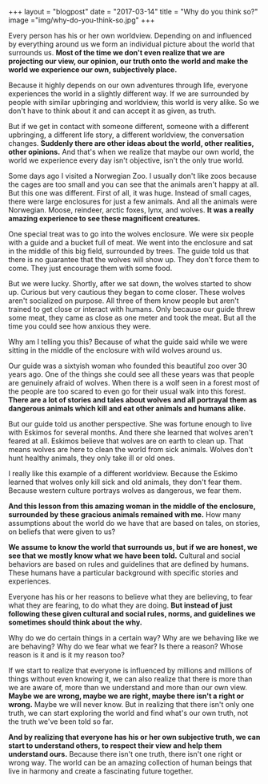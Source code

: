 +++
layout = "blogpost"
date = "2017-03-14"
title = "Why do you think so?"
image ="img/why-do-you-think-so.jpg"
+++


Every person has his or her own worldview. Depending on and influenced by everything around us we form an individual picture about the world that surrounds us. **Most of the time we don't even realize that we are projecting our view, our opinion, our truth onto the world and make the world we experience our own, subjectively place.**

Because it highly depends on our own adventures through life, everyone experiences the world in a slightly different way. If we are surrounded by people with similar upbringing and worldview, this world is very alike. So we don't have to think about it and can accept it as given, as truth.

But if we get in contact with someone different, someone with a different upbringing, a different life story, a different worldview, the conversation changes. **Suddenly there are other ideas about the world, other realities, other opinions.** And that's when we realize that maybe our own world, the world we experience every day isn't objective, isn't the only true world.

Some days ago I visited a Norwegian Zoo. I usually don't like zoos because the cages are too small and you can see that the animals aren't happy at all. But this one was different. First of all, it was huge. Instead of small cages, there were large enclosures for just a few animals. And all the animals were Norwegian. Moose, reindeer, arctic foxes, lynx, and wolves. **It was a really amazing experience to see these magnificent creatures.**

One special treat was to go into the wolves enclosure. We were six people with a guide and a bucket full of meat. We went into the enclosure and sat in the middle of this big field, surrounded by trees. The guide told us that there is no guarantee that the wolves will show up. They don't force them to come. They just encourage them with some food. 

But we were lucky. Shortly, after we sat down, the wolves started to show up. Curious but very cautious they began to come closer. These wolves aren't socialized on purpose. All three of them know people but aren't trained to get close or interact with humans. Only because our guide threw some meat, they came as close as one meter and took the meat. But all the time you could see how anxious they were. 

Why am I telling you this? Because of what the guide said while we were sitting in the middle of the enclosure with wild wolves around us. 

Our guide was a sixtyish woman who founded this beautiful zoo over 30 years ago. One of the things she could see all these years was that people are genuinely afraid of wolves. When there is a wolf seen in a forest most of the people are too scared to even go for their usual walk into this forest. **There are a lot of stories and tales about wolves and all portrayal them as dangerous animals which kill and eat other animals and humans alike.**

But our guide told us another perspective. She was fortune enough to live with Eskimos for several months. And there she learned that wolves aren't feared at all. Eskimos believe that wolves are on earth to clean up. That means wolves are here to clean the world from sick animals. Wolves don't hunt healthy animals, they only take ill or old ones. 

I really like this example of a different worldview. Because the Eskimo learned that wolves only kill sick and old animals, they don't fear them. Because western culture portrays wolves as dangerous, we fear them. 

**And this lesson from this amazing woman in the middle of the enclosure, surrounded by these gracious animals remained with me.** How many assumptions about the world do we have that are based on tales, on stories, on beliefs that were given to us? 

**We assume to know the world that surrounds us, but if we are honest, we see that we mostly know what we have been told.** Cultural and social behaviors are based on rules and guidelines that are defined by humans. These humans have a particular background with specific stories and experiences.

Everyone has his or her reasons to believe what they are believing, to fear what they are fearing, to do what they are doing. **But instead of just following these given cultural and social rules, norms, and guidelines we sometimes should think about the why.**

Why do we do certain things in a certain way? Why are we behaving like we are behaving? Why do we fear what we fear? Is there a reason? Whose reason is it and is it my reason too?  

If we start to realize that everyone is influenced by millions and millions of things without even knowing it, we can also realize that there is more than we are aware of, more than we understand and more than our own view. **Maybe we are wrong, maybe we are right, maybe there isn't a right or wrong.** Maybe we will never know. But in realizing that there isn't only one truth, we can start exploring the world and find what's our own truth, not the truth we've been told so far. 

**And by realizing that everyone has his or her own subjective truth, we can start to understand others, to respect their view and help them understand ours.** Because there isn't one truth, there isn't one right or wrong way. The world can be an amazing collection of human beings that live in harmony and create a fascinating future together. 
